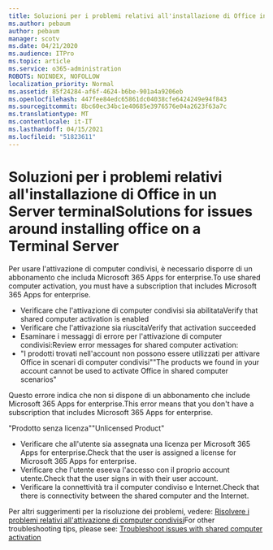 ```yaml
---
title: Soluzioni per i problemi relativi all'installazione di Office in un Server terminal
ms.author: pebaum
author: pebaum
manager: scotv
ms.date: 04/21/2020
ms.audience: ITPro
ms.topic: article
ms.service: o365-administration
ROBOTS: NOINDEX, NOFOLLOW
localization_priority: Normal
ms.assetid: 85f24284-af6f-4624-b6be-901a4a9206eb
ms.openlocfilehash: 447fee84edc65861dc04038cfe6424249e94f843
ms.sourcegitcommit: 8bc60ec34bc1e40685e3976576e04a2623f63a7c
ms.translationtype: MT
ms.contentlocale: it-IT
ms.lasthandoff: 04/15/2021
ms.locfileid: "51823611"
---
```

# <a name="solutions-for-issues-around-installing-office-on-a-terminal-server"></a><span data-ttu-id="c320b-102">Soluzioni per i problemi relativi all'installazione di Office in un Server terminal</span><span class="sxs-lookup"><span data-stu-id="c320b-102">Solutions for issues around installing office on a Terminal Server</span></span>

<span data-ttu-id="c320b-103">Per usare l'attivazione di computer condivisi, è necessario disporre di un abbonamento che includa Microsoft 365 Apps for enterprise.</span><span class="sxs-lookup"><span data-stu-id="c320b-103">To use shared computer activation, you must have a subscription that includes Microsoft 365 Apps for enterprise.</span></span>
  
- <span data-ttu-id="c320b-104">Verificare che l'attivazione di computer condivisi sia abilitata</span><span class="sxs-lookup"><span data-stu-id="c320b-104">Verify that shared computer activation is enabled</span></span>
- <span data-ttu-id="c320b-105">Verificare che l'attivazione sia riuscita</span><span class="sxs-lookup"><span data-stu-id="c320b-105">Verify that activation succeeded</span></span>
- <span data-ttu-id="c320b-106">Esaminare i messaggi di errore per l'attivazione di computer condivisi:</span><span class="sxs-lookup"><span data-stu-id="c320b-106">Review error messages for shared computer activation:</span></span>
- <span data-ttu-id="c320b-107">"I prodotti trovati nell'account non possono essere utilizzati per attivare Office in scenari di computer condivisi"</span><span class="sxs-lookup"><span data-stu-id="c320b-107">"The products we found in your account cannot be used to activate Office in shared computer scenarios"</span></span>
  
<span data-ttu-id="c320b-108">Questo errore indica che non si dispone di un abbonamento che include Microsoft 365 Apps for enterprise.</span><span class="sxs-lookup"><span data-stu-id="c320b-108">This error means that you don't have a subscription that includes Microsoft 365 Apps for enterprise.</span></span>

<span data-ttu-id="c320b-109">"Prodotto senza licenza"</span><span class="sxs-lookup"><span data-stu-id="c320b-109">"Unlicensed Product"</span></span>

- <span data-ttu-id="c320b-110">Verificare che all'utente sia assegnata una licenza per Microsoft 365 Apps for enterprise.</span><span class="sxs-lookup"><span data-stu-id="c320b-110">Check that the user is assigned a license for Microsoft 365 Apps for enterprise.</span></span>
- <span data-ttu-id="c320b-111">Verificare che l'utente eseeva l'accesso con il proprio account utente.</span><span class="sxs-lookup"><span data-stu-id="c320b-111">Check that the user signs in with their user account.</span></span>
- <span data-ttu-id="c320b-112">Verificare la connettività tra il computer condiviso e Internet.</span><span class="sxs-lookup"><span data-stu-id="c320b-112">Check that there is connectivity between the shared computer and the Internet.</span></span>

<span data-ttu-id="c320b-113">Per altri suggerimenti per la risoluzione dei problemi, vedere: [Risolvere i problemi relativi all'attivazione di computer condivisi](https://docs.microsoft.com/DeployOffice/troubleshoot-shared-computer-activation)</span><span class="sxs-lookup"><span data-stu-id="c320b-113">For other troubleshooting tips, please see: [Troubleshoot issues with shared computer activation](https://docs.microsoft.com/DeployOffice/troubleshoot-shared-computer-activation)</span></span>